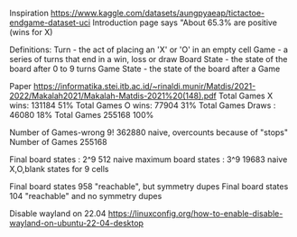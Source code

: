 Inspiration https://www.kaggle.com/datasets/aungpyaeap/tictactoe-endgame-dataset-uci
  Introduction page says "About 65.3% are positive (wins for X)


Definitions:
  Turn - the act of placing an 'X' or 'O' in an empty cell
  Game - a series of turns that end in a win, loss or draw
  Board State - the state of the board after 0 to 9 turns
  Game State  - the state of the board after a Game


Paper https://informatika.stei.itb.ac.id/~rinaldi.munir/Matdis/2021-2022/Makalah2021/Makalah-Matdis-2021%20(148).pdf
  Total Games X wins:  131184   51%
  Total Games O wins:   77904   31%
  Total Games Draws :   46080   18%
    Total Games        255168  100%


Number of Games-wrong    9!       362880   naive, overcounts because of "stops"
Number of Games                   255168

Final board states       :  2^9      512      naive
maximum board states     :  3^9      19683    naive X,O,blank states for 9 cells

Final board states                   958      "reachable", but symmetry dupes
Final board states                   104      "reachable" and no symmetry dupes



Disable wayland on 22.04
https://linuxconfig.org/how-to-enable-disable-wayland-on-ubuntu-22-04-desktop
